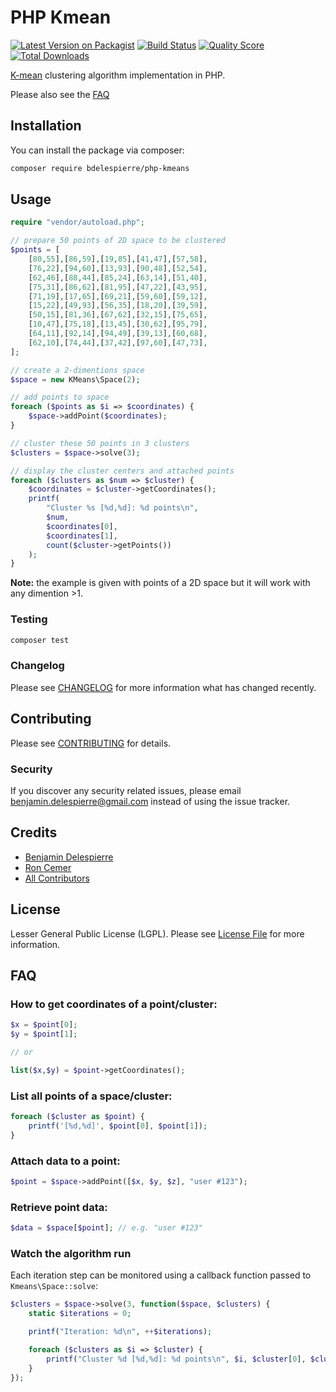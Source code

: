# PHP Kmean

[![Latest Version on Packagist](https://img.shields.io/packagist/v/bdelespierre/laravel-blade-linter.svg?style=flat-square)](https://packagist.org/packages/bdelespierre/laravel-blade-linter)
[![Build Status](https://img.shields.io/travis/bdelespierre/laravel-blade-linter/master.svg?style=flat-square)](https://travis-ci.org/bdelespierre/laravel-blade-linter)
[![Quality Score](https://img.shields.io/scrutinizer/g/bdelespierre/laravel-blade-linter.svg?style=flat-square)](https://scrutinizer-ci.com/g/bdelespierre/laravel-blade-linter)
[![Total Downloads](https://img.shields.io/packagist/dt/bdelespierre/laravel-blade-linter.svg?style=flat-square)](https://packagist.org/packages/bdelespierre/laravel-blade-linter)

[K-mean](http://en.wikipedia.org/wiki/K-means_clustering) clustering algorithm implementation in PHP.

Please also see the [FAQ](#faq)

## Installation

You can install the package via composer:

```bash
composer require bdelespierre/php-kmeans
```

## Usage

```PHP
require "vendor/autoload.php";

// prepare 50 points of 2D space to be clustered
$points = [
    [80,55],[86,59],[19,85],[41,47],[57,58],
    [76,22],[94,60],[13,93],[90,48],[52,54],
    [62,46],[88,44],[85,24],[63,14],[51,40],
    [75,31],[86,62],[81,95],[47,22],[43,95],
    [71,19],[17,65],[69,21],[59,60],[59,12],
    [15,22],[49,93],[56,35],[18,20],[39,59],
    [50,15],[81,36],[67,62],[32,15],[75,65],
    [10,47],[75,18],[13,45],[30,62],[95,79],
    [64,11],[92,14],[94,49],[39,13],[60,68],
    [62,10],[74,44],[37,42],[97,60],[47,73],
];

// create a 2-dimentions space
$space = new KMeans\Space(2);

// add points to space
foreach ($points as $i => $coordinates) {
    $space->addPoint($coordinates);
}

// cluster these 50 points in 3 clusters
$clusters = $space->solve(3);

// display the cluster centers and attached points
foreach ($clusters as $num => $cluster) {
    $coordinates = $cluster->getCoordinates();
    printf(
        "Cluster %s [%d,%d]: %d points\n",
        $num,
        $coordinates[0],
        $coordinates[1],
        count($cluster->getPoints())
    );
}
```

**Note:** the example is given with points of a 2D space but it will work with any dimention >1.

### Testing

``` bash
composer test
```

### Changelog

Please see [CHANGELOG](CHANGELOG.md) for more information what has changed recently.

## Contributing

Please see [CONTRIBUTING](CONTRIBUTING.md) for details.

### Security

If you discover any security related issues, please email benjamin.delespierre@gmail.com instead of using the issue tracker.

## Credits

- [Benjamin Delespierre](https://github.com/bdelespierre)
- [Ron Cemer](https://github.com/roncemer)
- [All Contributors](../../contributors)

## License

Lesser General Public License (LGPL). Please see [License File](LICENSE.md) for more information.

## FAQ

### How to get coordinates of a point/cluster:
```PHP
$x = $point[0];
$y = $point[1];

// or

list($x,$y) = $point->getCoordinates();
```

### List all points of a space/cluster:

```PHP
foreach ($cluster as $point) {
    printf('[%d,%d]', $point[0], $point[1]);
}
```

### Attach data to a point:

```PHP
$point = $space->addPoint([$x, $y, $z], "user #123");
```

### Retrieve point data:

```PHP
$data = $space[$point]; // e.g. "user #123"
```

### Watch the algorithm run

Each iteration step can be monitored using a callback function passed to `Kmeans\Space::solve`:

```PHP
$clusters = $space->solve(3, function($space, $clusters) {
    static $iterations = 0;

    printf("Iteration: %d\n", ++$iterations);

    foreach ($clusters as $i => $cluster) {
        printf("Cluster %d [%d,%d]: %d points\n", $i, $cluster[0], $cluster[1], count($cluster));
    }
});
```

